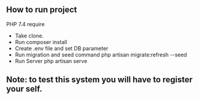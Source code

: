 
## How to run project

PHP 7.4 require

- Take clone.
- Run composer install
- Create .env file and set DB parameter
- Run migration and seed command
php artisan migrate:refresh --seed
- Run Server
php artisan serve

## Note: to test this system you will have to register your self.
